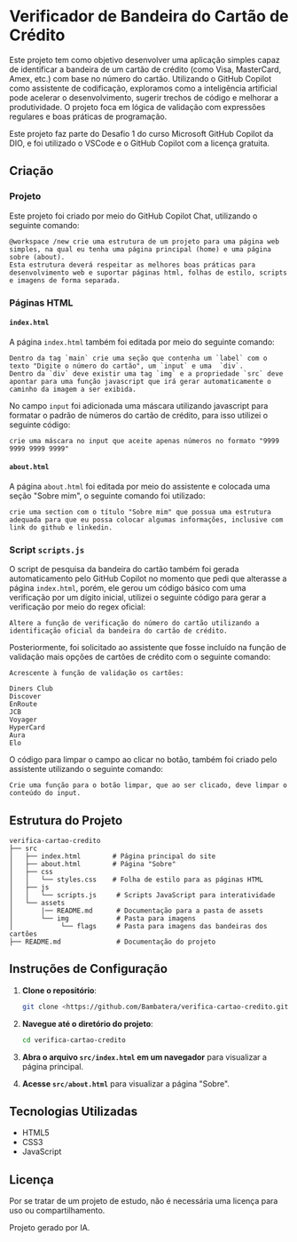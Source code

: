 # Verificador de Bandeira do Cartão de Crédito

Este projeto tem como objetivo desenvolver uma aplicação simples capaz de identificar a bandeira de um cartão de crédito (como Visa, MasterCard, Amex, etc.) com base no número do cartão. Utilizando o GitHub Copilot como assistente de codificação, exploramos como a inteligência artificial pode acelerar o desenvolvimento, sugerir trechos de código e melhorar a produtividade. O projeto foca em lógica de validação com expressões regulares e boas práticas de programação.

Este projeto faz parte do Desafio 1 do curso Microsoft GitHub Copilot da DIO, e foi utilizado o VSCode e o GitHub Copilot com a licença gratuita.

## Criação

### Projeto

Este projeto foi criado por meio do GitHub Copilot Chat, utilizando o seguinte comando:

```console
@workspace /new crie uma estrutura de um projeto para uma página web simples, na qual eu tenha uma página principal (home) e uma página sobre (about).
Esta estrutura deverá respeitar as melhores boas práticas para desenvolvimento web e suportar páginas html, folhas de estilo, scripts e imagens de forma separada.
```

### Páginas HTML

#### `index.html`

A página `index.html` também foi editada por meio do seguinte comando:

```console
Dentro da tag `main` crie uma seção que contenha um `label` com o texto "Digite o número do cartão", um `input` e uma  `div`.
Dentro da `div` deve existir uma tag `img` e a propriedade `src` deve apontar para uma função javascript que irá gerar automaticamente o caminho da imagem a ser exibida.
```

No campo `input` foi adicionada uma máscara utilizando javascript para formatar o padrão de números do cartão de crédito, para isso utilizei o seguinte código:

```console
crie uma máscara no input que aceite apenas números no formato "9999 9999 9999 9999"
```

#### `about.html`

A página `about.html` foi editada por meio do assistente e colocada uma seção "Sobre mim", o seguinte comando foi utilizado:

```console
crie uma section com o título "Sobre mim" que possua uma estrutura adequada para que eu possa colocar algumas informações, inclusive com link do github e linkedin.
```

### Script `scripts.js`

O script de pesquisa da bandeira do cartão também foi gerada automaticamento pelo GitHub Copilot no momento que pedi que alterasse a página `index.html`, porém, ele gerou um código básico com uma verificação por um dígito inicial, utilizei o seguinte código para gerar a verificação por meio do regex oficial:

```console
Altere a função de verificação do número do cartão utilizando a identificação oficial da bandeira do cartão de crédito.
```

Posteriormente, foi solicitado ao assistente que fosse incluído na função de validação mais opções de cartões de crédito com o seguinte comando:

```console
Acrescente à função de validação os cartões:

Diners Club
Discover
EnRoute
JCB
Voyager
HyperCard
Aura
Elo
```

O código para limpar o campo ao clicar no botão, também foi criado pelo assistente utilizando o seguinte comando:

```console
Crie uma função para o botão limpar, que ao ser clicado, deve limpar o conteúdo do input.
```

## Estrutura do Projeto

```
verifica-cartao-credito
├── src
│   ├── index.html        # Página principal do site
│   ├── about.html        # Página "Sobre"
│   ├── css
│   │   └── styles.css    # Folha de estilo para as páginas HTML
│   ├── js
│   │   └── scripts.js     # Scripts JavaScript para interatividade
│   └── assets
│       |── README.md      # Documentação para a pasta de assets
│       └── img            # Pasta para imagens
│            └── flags     # Pasta para imagens das bandeiras dos cartões
├── README.md              # Documentação do projeto
```

## Instruções de Configuração

1. **Clone o repositório**:

   ```bash
   git clone <https://github.com/Bambatera/verifica-cartao-credito.git>
   ```

2. **Navegue até o diretório do projeto**:

   ```bash
   cd verifica-cartao-credito
   ```

3. **Abra o arquivo `src/index.html` em um navegador** para visualizar a página principal.

4. **Acesse `src/about.html`** para visualizar a página "Sobre".

## Tecnologias Utilizadas

- HTML5
- CSS3
- JavaScript

## Licença

Por se tratar de um projeto de estudo, não é necessária uma licença para uso ou compartilhamento.

Projeto gerado por IA.
